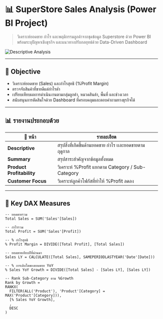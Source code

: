 # 📊 SuperStore Sales Analysis (Power BI Project)

> วิเคราะห์ยอดขาย กำไร และพฤติกรรมลูกค้าจากชุดข้อมูล Superstore ด้วย Power BI  
> พร้อมระบุปัญหาเชิงธุรกิจ และแนวทางปรับกลยุทธ์ด้วย Data-Driven Dashboard

![Descriptive Analysis](Descriptive_Analysis.png)

---

## 🎯 Objective

- วิเคราะห์ยอดขาย (Sales) และกำไรสุทธิ (%Profit Margin)
- ตรวจจับสินค้าที่ขายดีแต่กำไรต่ำ
- เปรียบเทียบผลการดำเนินงานตามกลุ่มลูกค้า, หมวดสินค้า, พื้นที่ และช่วงเวลา
- สนับสนุนการตัดสินใจด้วย Dashboard ที่ครอบคลุมและตอบคำถามทางธุรกิจได้

---

## 📊 รายงานประกอบด้วย

| 📄 หน้า | รายละเอียด |
|--------|-------------|
| **Descriptive** | สรุปสิ่งที่เกิดขึ้นด้านยอดขาย กำไร เเละยอดขายตามฤดูกาล |
| **Summary** | สรุปสาระสำคัญจากข้อมูลทั้งหมด |
| **Product Profitability** | วิเคราะห์ %Profit แยกตาม Category / Sub-Category |
| **Customer Focus** | วิเคราะห์ลูกค้าโฟกัสที่ทำให้ %Profit ลดลง |

---

## 🧮 Key DAX Measures

```dax
-- ยอดขายรวม
Total Sales = SUM('Sales'[Sales])

-- กำไรรวม
Total Profit = SUM('Sales'[Profit])

-- % กำไรสุทธิ
% Profit Margin = DIVIDE([Total Profit], [Total Sales])

-- ยอดขายเทียบปีที่ผ่านมา
Sales LY = CALCULATE([Total Sales], SAMEPERIODLASTYEAR('Date'[Date]))

-- % การเติบโตของยอดขาย YoY
% Sales YoY Growth = DIVIDE([Total Sales] - [Sales LY], [Sales LY])

-- Rank Sub-Category ตาม %Growth
Rank by Growth = 
RANKX(
  FILTER(ALL('Product'), 'Product'[Category] = MAX('Product'[Category])),
  [% Sales YoY Growth],
  ,
  DESC
)
